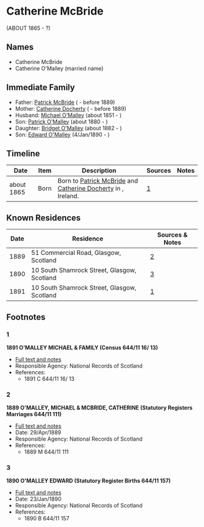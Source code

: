 ﻿---
layout: person
subject_key: i24941331
permalink: /people/i24941331
---

# Catherine McBride
(ABOUT 1865 - ?)

## Names

* Catherine McBride
* Catherine O'Malley (married name)

## Immediate Family

* Father: [Patrick McBride](./@28079676@-patrick-mcbride-b-d1889.md) ( - before 1889)
* Mother: [Catherine Docherty](./@61251200@-catherine-docherty-b-d1889.md) ( - before 1889)
* Husband: [Michael O'Malley](./@34933754@-michael-o'malley-b1851-d.md) (about 1851 - )
* Son: [Patrick O'Malley](./@39412375@-patrick-o'malley-b1880-d.md) (about 1880 - )
* Daughter: [Bridget O'Malley](./@26923306@-bridget-o'malley-b1882-d.md) (about 1882 - )
* Son: [Edward O'Malley](./@76741424@-edward-o'malley-b1890-1-4-d.md) (4/Jan/1890 - )

## Timeline

Date | Item | Description | Sources | Notes
---|---|---|---|---
about 1865 | Born | Born to [Patrick McBride](./@28079676@-patrick-mcbride-b-d1889.md) and [Catherine Docherty](./@61251200@-catherine-docherty-b-d1889.md) in , Ireland. | [1](#1) | 

## Known Residences

Date | Residence | Sources & Notes
---|---|---
1889 | 51 Commercial Road, Glasgow, Scotland | [2](#2)
1890 | 10 South Shamrock Street, Glasgow, Scotland | [3](#3)
1891 | 10 South Shamrock Street, Glasgow, Scotland | [1](#1)

## Footnotes

### 1

**1891 O'MALLEY MICHAEL & FAMILY (Census 644/11 16/ 13)**

* [Full text and notes](../sources/@16336430@-1891-o'malley-michael-&-family-census-644-11-16-13-.md)
* Responsible Agency: National Records of Scotland
* References: 
  * 1891 C 644/11 16/ 13

### 2

**1889 O'MALLEY, MICHAEL & MCBRIDE, CATHERINE (Statutory Registers Marriages 644/11 111)**

* [Full text and notes](../sources/@72423442@-1889-o'malley,-michael-&-mcbride,-catherine-statutory-registers-marriages-644-11-111-.md)
* Date: 29/Apr/1889
* Responsible Agency: National Records of Scotland
* References: 
  * 1889 M 644/11 111

### 3

**1890 O'MALLEY EDWARD (Statutory Register Births 644/11 157)**

* [Full text and notes](../sources/@63151063@-1890-o'malley-edward-statutory-register-births-644-11-157-.md)
* Date: 23/Jan/1890
* Responsible Agency: National Records of Scotland
* References: 
  * 1890 B 644/11 157

